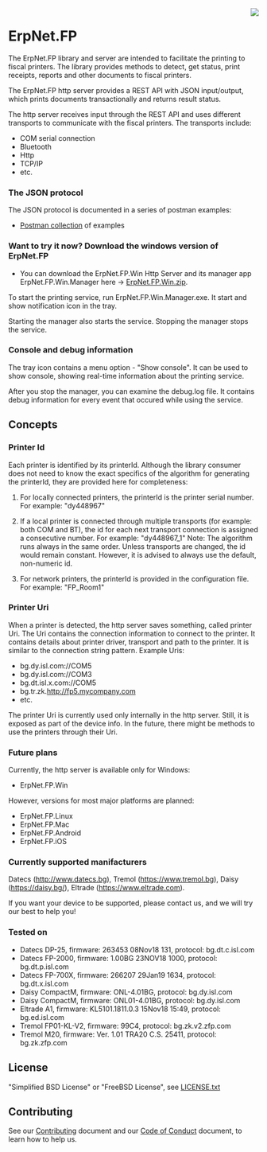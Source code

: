 <img src="https://github.com/erpnet/ErpNet.FP/raw/master/ErpNet.FP.Win/ErpNet.FP.Win.ico" align="right"/>

# ErpNet.FP

The ErpNet.FP library and server are intended to facilitate the printing to fiscal printers. The library provides methods to detect, get status, print receipts, reports and other documents to fiscal printers.

The ErpNet.FP http server provides a REST API with JSON input/output, which prints documents transactionally and returns result status.

The http server receives input through the REST API and uses different transports to communicate with the fiscal printers. The transports include:
* COM serial connection
* Bluetooth
* Http
* TCP/IP
* etc.

### The JSON protocol
The JSON protocol is documented in a series of postman examples:
- [Postman collection] of examples

### Want to try it now? Download the windows version of ErpNet.FP

-  You can download the ErpNet.FP.Win Http Server and its manager app ErpNet.FP.Win.Manager here -> [ErpNet.FP.Win.zip].

To start the printing service, run ErpNet.FP.Win.Manager.exe. It start and show notification icon in the tray.

Starting the manager also starts the service. Stopping the manager stops the service.

### Console and debug information
The tray icon contains a menu option - "Show console". It can be used to show console, showing real-time information about the printing service.

After you stop the manager, you can examine the debug.log file. It contains debug information for every event that occured while using the service. 

## Concepts

### Printer Id

Each printer is identified by its printerId. Although the library consumer does not need to know the exact specifics of the algorithm for generating the printerId, they are provided here for completeness:

1. For locally connected printers, the printerId is the printer serial number.
For example: "dy448967"

2. If a local printer is connected through multiple transports (for example: both COM and BT), the id for each next transport connection is assigned a consecutive number.
For example: "dy448967_1"
Note: The algorithm runs always in the same order. Unless transports are changed, the id would remain constant. However, it is advised to always use the default, non-numeric id.

3. For network printers, the printerId is provided in the configuration file.
For example: "FP_Room1"

### Printer Uri

When a printer is detected, the http server saves something, called printer Uri. The Uri contains the connection information to connect to the printer. It contains details about printer driver, transport and path to the printer. It is similar to the connection string pattern. Example Uris:
- bg.dy.isl.com://COM5
- bg.dy.isl.com://COM3
- bg.dt.isl.x.com://COM5
- bg.tr.zk.http://fp5.mycompany.com
- etc.

The printer Uri is currently used only internally in the http server. Still, it is exposed as part of the device info. In the future, there might be methods to use the printers through their Uri.

### Future plans

Currently, the http server is available only for Windows:
- ErpNet.FP.Win

However, versions for most major platforms are planned:
- ErpNet.FP.Linux
- ErpNet.FP.Mac
- ErpNet.FP.Android
- ErpNet.FP.iOS

### Currently supported manifacturers
Datecs (http://www.datecs.bg),
Tremol (https://www.tremol.bg),
Daisy (https://daisy.bg/),
Eltrade (https://www.eltrade.com).

If you want your device to be supported, please contact us, and we will try our best to help you!

### Tested on
- Datecs DP-25, firmware: 263453 08Nov18 131, protocol: bg.dt.c.isl.com
- Datecs FP-2000, firmware: 1.00BG 23NOV18 1000, protocol: bg.dt.p.isl.com
- Datecs FP-700X, firmware: 266207 29Jan19 1634, protocol: bg.dt.x.isl.com
- Daisy CompactM, firmware: ONL-4.01BG, protocol: bg.dy.isl.com
- Daisy CompactM, firmware: ONL01-4.01BG, protocol: bg.dy.isl.com
- Eltrade A1, firmware: KL5101.1811.0.3 15Nov18 15:49, protocol: bg.ed.isl.com
- Tremol FP01-KL-V2, firmware: 99C4, protocol: bg.zk.v2.zfp.com
- Tremol M20, firmware: Ver. 1.01 TRA20 C.S. 25411, protocol: bg.zk.zfp.com

License
----
"Simplified BSD License" or "FreeBSD License", see [LICENSE.txt]

Contributing
----
See our [Contributing] document and our [Code of Conduct] document, to learn how to help us.

[Postman collection]: <https://documenter.getpostman.com/view/6751288/S1EJYMg5>
[LICENSE.txt]: <https://raw.githubusercontent.com/erpnet/ErpNet.FP/master/LICENSE.txt>
[ErpNet.FP.Win.zip]: <https://github.com/erpnet/ErpNet.FP/raw/master/ErpNet.FP.Win/Published/ErpNet.FP.Win.zip>
[Contributing]: <https://github.com/erpnet/ErpNet.FP/blob/master/CONTRIBUTING.md>
[Code of Conduct]: <https://github.com/erpnet/ErpNet.FP/blob/master/CODE_OF_CONDUCT.md>
